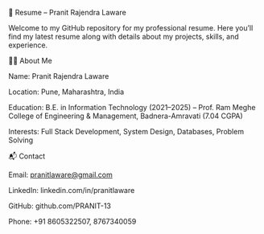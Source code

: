 📄 Resume – Pranit Rajendra Laware

Welcome to my GitHub repository for my professional resume.
Here you’ll find my latest resume along with details about my projects, skills, and experience.

👨‍💻 About Me

Name: Pranit Rajendra Laware

Location: Pune, Maharashtra, India

Education: B.E. in Information Technology (2021–2025) – Prof. Ram Meghe College of Engineering & Management, Badnera-Amravati (7.04 CGPA)

Interests: Full Stack Development, System Design, Databases, Problem Solving

📬 Contact

Email: pranitlaware@gmail.com

LinkedIn: linkedin.com/in/pranitlaware

GitHub: github.com/PRANIT-13

Phone: +91 8605322507, 8767340059
